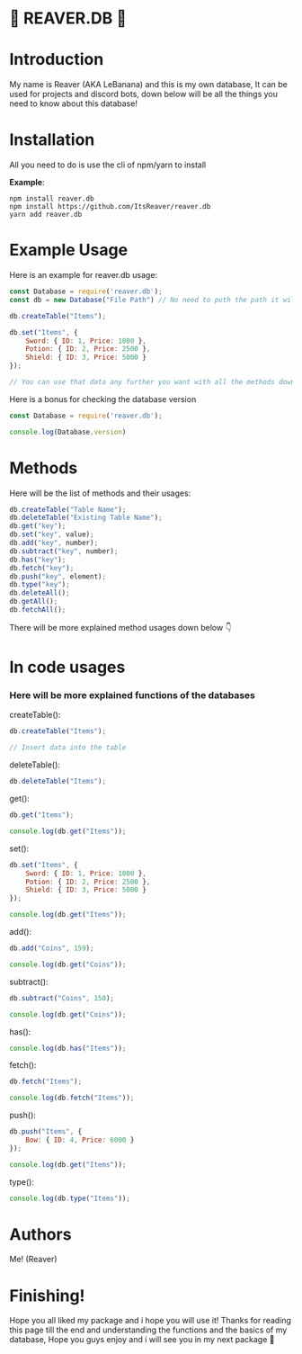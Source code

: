# 🌟 **REAVER.DB** 🌟

# **Introduction**
My name is Reaver (AKA LeBanana) and this is my own database,
It can be used for projects and discord bots,
down below will be all the things you need to know about this database!

# Installation
All you need to do is use the cli of npm/yarn to install

**Example**:
```
npm install reaver.db
npm install https://github.com/ItsReaver/reaver.db
yarn add reaver.db
```

# Example Usage
Here is an example for reaver.db usage:

```js
const Database = require('reaver.db');
const db = new Database("File Path") // No need to puth the path it will put json.sqlite by default

db.createTable("Items");

db.set("Items", {
    Sword: { ID: 1, Price: 1000 },
    Potion: { ID: 2, Price: 2500 },
    Shield: { ID: 3, Price: 5000 }
});

// You can use that data any further you want with all the methods down below
```

Here is a bonus for checking the database version

```js
const Database = require('reaver.db');

console.log(Database.version)
```

# Methods
Here will be the list of methods and their usages:
```js
db.createTable("Table Name");
db.deleteTable("Existing Table Name");
db.get("key");
db.set("key", value);
db.add("key", number);
db.subtract("key", number);
db.has("key");
db.fetch("key");
db.push("key", element);
db.type("key");
db.deleteAll();
db.getAll();
db.fetchAll();
```

There will be more explained method usages down below 👇

# In code usages
<h3>Here will be more explained functions of the databases</h3>

createTable():
```js
db.createTable("Items");

// Insert data into the table
```

deleteTable():
```js
db.deleteTable("Items");
```

get():
```js
db.get("Items");

console.log(db.get("Items"));
```

set():
```js
db.set("Items", {
    Sword: { ID: 1, Price: 1000 },
    Potion: { ID: 2, Price: 2500 },
    Shield: { ID: 3, Price: 5000 }
});

console.log(db.get("Items"));
```

add():
```js
db.add("Coins", 159);

console.log(db.get("Coins"));
```

subtract():
```js
db.subtract("Coins", 150);

console.log(db.get("Coins"));
```

has():
```js
console.log(db.has("Items"));
```

fetch():
```js
db.fetch("Items");

console.log(db.fetch("Items"));
```

push():
```js
db.push("Items", { 
    Bow: { ID: 4, Price: 6000 }
});

console.log(db.get("Items"));
```

type():
```js
console.log(db.type("Items"));
```

# **Authors**
Me! (Reaver)

# Finishing!
Hope you all liked my package and i hope you will use it!
Thanks for reading this page till the end and understanding the functions and the basics of my database, Hope you guys enjoy and i will see you in my next package 👋